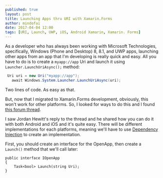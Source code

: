 ```yaml
---
published: true
layout: post
title: Launching Apps thru URI with Xamarin.Forms
author: mindofai
date: 2017-04-04 12:00
tags: [URI, Launch, UWP, iOS, Android Xamarin, Xamarin. Forms]
---
```


As a developer who has always been working with Microsoft Technologies, specifically, Windows (Phone and Desktop) 8, 8.1, and UWP apps, launching other apps from an app that I'm developing is really quick and easy. All you have to do is to create a `myapp://app` Uri and launch it using `Launcher.LaunchUriAsync();` method:

```csharp
 Uri uri = new Uri("myapp://app");
   await Windows.System.Launcher.LaunchUriAsync(uri);
```

Two lines of code. As easy as that.

But, now that I migrated to Xamarin.Forms development, obviously, this won't work for other platforms. So, I looked for ways to do this and I found [this forum thread](https://forums.xamarin.com/discussion/48089/how-to-open-other-apps-from-xamarin-forms).

I saw Jordan Hewitt's reply to the thread and he shared how you can do it with both Android and iOS and it's quite easy. There will be different implementations for each platforms, meaning we'll have to use [Dependency Injection](https://developer.xamarin.com/guides/xamarin-forms/application-fundamentals/dependency-service/)  to create an implementation. 

First, you should create an interface for the OpenApp, then create a `Launch()` method that we'll call later:

```
public interface IOpenApp
{
    Task<bool> Launch(string Uri);
}
